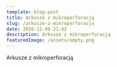```yaml
---
template: blog-post
title: Arkusze z mikroperforacją
slug: /arkusze-z-mikroperforacja
date: 2020-12-09 21:42
description: Arkusze z mikroperforacją
featuredImage: /assets/empty.png
---
```

Arkusze z mikroperforacją